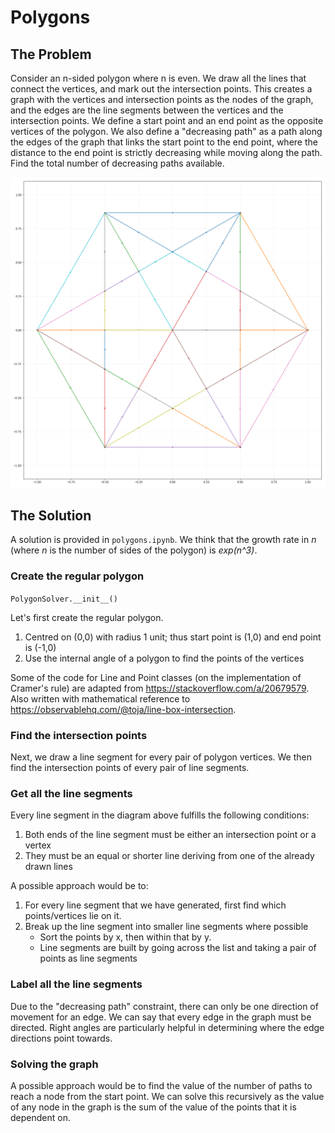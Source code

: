 # Polygons

## The Problem

Consider an n-sided polygon where n is even. We draw all the lines that connect the vertices, and mark out the intersection points. This creates a graph with the vertices and intersection points as the nodes of the graph, and the edges are the line segments between the vertices and the intersection points. We define a start point and an end point as the opposite vertices of the polygon. We also define a "decreasing path" as a path along the edges of the graph that links the start point to the end point, where the distance to the end point is strictly decreasing while moving along the path. Find the total number of decreasing paths available.

<p align="center" width="100%">
   <img src='assets/showcase.png' width='600' alt='Polygon Plot'>
</p>

## The Solution

A solution is provided in `polygons.ipynb`. We think that the growth rate in _n_ (where _n_ is the number of sides of the polygon) is _exp(n^3)_.

### Create the regular polygon

`PolygonSolver.__init__()`

Let's first create the regular polygon.

1. Centred on (0,0) with radius 1 unit; thus start point is (1,0) and end point is (-1,0)
2. Use the internal angle of a polygon to find the points of the vertices

Some of the code for Line and Point classes (on the implementation of Cramer's rule) are adapted from https://stackoverflow.com/a/20679579. Also written with mathematical reference to https://observablehq.com/@toja/line-box-intersection.

### Find the intersection points

Next, we draw a line segment for every pair of polygon vertices. We then find the intersection points of every pair of line segments.

### Get all the line segments

Every line segment in the diagram above fulfills the following conditions:

1. Both ends of the line segment must be either an intersection point or a vertex
2. They must be an equal or shorter line deriving from one of the already drawn lines

A possible approach would be to:

1. For every line segment that we have generated, first find which points/vertices lie on it.
2. Break up the line segment into smaller line segments where possible
   - Sort the points by x, then within that by y.
   - Line segments are built by going across the list and taking a pair of points as line segments

### Label all the line segments

Due to the "decreasing path" constraint, there can only be one direction of movement for an edge. We can say that every edge in the graph must be directed. Right angles are particularly helpful in determining where the edge directions point towards.

### Solving the graph

A possible approach would be to find the value of the number of paths to reach a node from the start point. We can solve this recursively as the value of any node in the graph is the sum of the value of the points that it is dependent on.
